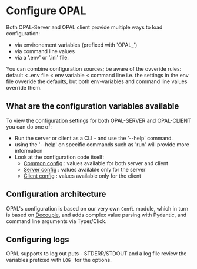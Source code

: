 # Configure OPAL
Both OPAL-Server and OPAL client provide multiple ways to load configuration:
 - via environement variables (prefixed with 'OPAL_')
 - via command line values
 - via a '.env' or '.ini' file.

You can combine configuration sources; be aware of the ovveride rules:
default < .env file < env variable < command line
i.e. the settings in the env file ovveride the defaults, but both env-variables and command line values override them.

## What are the configuration variables available
To view the configuration settings for both OPAL-SERVER and OPAL-CLIENT you can do one of:
  - Run the server or client as a CLI - and use the '--help' command.
   - using the '--help' on specific commands such as 'run' will provide more information
  - Look at the configuration code itself:
    - [Common config](https://github.com/permitio/opal/blob/master/opal_common/config.py) : values available for both server and client
    - [Server config](https://github.com/permitio/opal/blob/master/opal_server/config.py) : values available only for the server
    - [Client config](https://github.com/permitio/opal/blob/master/opal_client/config.py) : values available only for the client

## Configuration architecture
OPAL's configuration is based on our very own `Confi` module, which in turn is based on [Decouple](https://pypi.org/project/python-decouple/), and adds complex value parsing with Pydantic, and command line arguments via Typer/Click.


## Configuring logs
OPAL supports to log out puts - STDERR/STDOUT and a log file review the variables prefixed with `LOG_` for the options.
